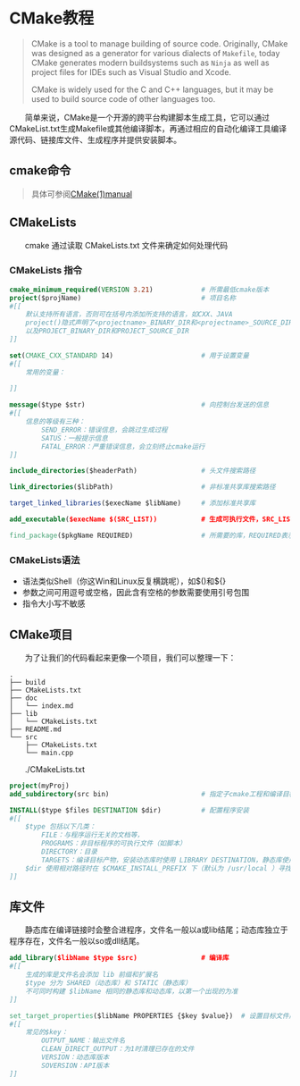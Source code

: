 # CMake教程

>CMake is a tool to manage building of source code. Originally, CMake was designed as a generator for various dialects of `Makefile`, today CMake generates modern buildsystems such as `Ninja` as well as project files for IDEs such as Visual Studio and Xcode.
>
>CMake is widely used for the C and C++ languages, but it may be used to build source code of other languages too.

&emsp;&emsp;简单来说，CMake是一个开源的跨平台构建脚本生成工具，它可以通过CMakeList.txt生成Makefile或其他编译脚本，再通过相应的自动化编译工具编译源代码、链接库文件、生成程序并提供安装脚本。

## cmake命令

> 具体可参阅[CMake(1)manual](https://cmake.org/cmake/help/latest/manual/cmake.1.html)

## CMakeLists

&emsp;&emsp;cmake 通过读取 CMakeLists.txt 文件来确定如何处理代码

### CMakeLists 指令

```cmake
cmake_minimum_required(VERSION 3.21)            # 所需最低cmake版本
project($projName)                              # 项目名称
#[[
    默认支持所有语言，否则可在括号内添加所支持的语言，如CXX、JAVA
    project()隐式声明了<projectname>_BINARY_DIR和<projectname>_SOURCE_DIR
    以及PROJECT_BINARY_DIR和PROJECT_SOURCE_DIR
]]

set(CMAKE_CXX_STANDARD 14)                      # 用于设置变量
#[[
    常用的变量：
    
]]

message($type $str)                             # 向控制台发送的信息
#[[
    信息的等级有三种：
        SEND_ERROR：错误信息，会跳过生成过程
        SATUS：一般提示信息
        FATAL_ERROR：严重错误信息，会立刻终止cmake运行
]]

include_directories($headerPath)                # 头文件搜索路径

link_directories($libPath)                      # 非标准共享库搜索路径

target_linked_libraries($execName $libName)     # 添加标准共享库

add_executable($execName $(SRC_LIST))           # 生成可执行文件，SRC_LIST可不加扩展名

find_package($pkgName REQUIRED)                 # 所需要的库，REQUIRED表示此库是必需的

```

### CMakeLists语法

- 语法类似Shell（你这Win和Linux反复横跳呢），如\$()和\${}
- 参数之间可用逗号或空格，因此含有空格的参数需要使用引号包围
- 指令大小写不敏感

## CMake项目

&emsp;&emsp;为了让我们的代码看起来更像一个项目，我们可以整理一下：

```shell
.
├── build
├── CMakeLists.txt
├── doc
│   └── index.md
├── lib
│   └── CMakeLists.txt
├── README.md
└── src
    ├── CMakeLists.txt
    └── main.cpp
```

&emsp;&emsp;./CMakeLists.txt

```cmake
project(myProj)
add_subdirectory(src bin)                       # 指定子cmake工程和编译目标目录

INSTALL($type $files DESTINATION $dir)          # 配置程序安装
#[[
    $type 包括以下几类：
        FILE：与程序运行无关的文档等，
        PROGRAMS：非目标程序的可执行文件（如脚本）
        DIRECTORY：目录
        TARGETS：编译目标产物，安装动态库时使用 LIBRARY DESTINATION，静态库使用ARCHIVE DESTINATION。
    $dir 使用相对路径时在 $CMAKE_INSTALL_PREFIX 下（默认为 /usr/local ）寻找
]]
```

## 库文件

&emsp;&emsp;静态库在编译链接时会整合进程序，文件名一般以a或lib结尾；动态库独立于程序存在，文件名一般以so或dll结尾。

```cmake
add_library($libName $type $src)                # 编译库
#[[
    生成的库是文件名会添加 lib 前缀和扩展名
    $type 分为 SHARED（动态库）和 STATIC（静态库）
    不可同时构建 $libName 相同的静态库和动态库，以第一个出现的为准
]]

set_target_properties($libName PROPERTIES {$key $value})  # 设置目标文件属性
#[[
    常见的$key：
        OUTPUT_NAME：输出文件名
        CLEAN_DIRECT_OUTPUT：为1时清理已存在的文件
        VERSION：动态库版本
        SOVERSION：API版本
]]
```

